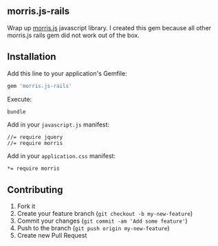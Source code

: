 ## morris.js-rails

Wrap up [morris.js](https://github.com/morrisjs/morris.js) javascript library. I created this gem because all other
morris.js rails gem did not work out of the box.

## Installation

Add this line to your application's Gemfile:
``` ruby
gem 'morris.js-rails'
```

Execute:
``` bash
bundle
```

Add in your `javascript.js` manifest:
``` 
//= require jquery
//= require morris
```

Add in your `application.css` manifest:
```
*= require morris
```

## Contributing

1. Fork it
2. Create your feature branch (`git checkout -b my-new-feature`)
3. Commit your changes (`git commit -am 'Add some feature'`)
4. Push to the branch (`git push origin my-new-feature`)
5. Create new Pull Request
